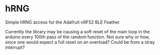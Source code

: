 # hRNG
Simple hRNG access for the Adafruit nRF52 BLE Feather.


Currently the library may be causing a soft reset of the main loop in the arduino every 100th pass of the random function.
Not sure why or how, since one would expect a full reset on an overload?  Could be from a stray interrupt?
